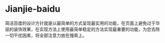 # Jianjie-baidu
简洁百度的设计方针就是以最简单的方式呈现最实用的功能，在页面上避免过于华丽的装饰效果，在实现方法上使用最简单稳定的方法实现最重要的功能，为您去除一切干扰因素，将全部注意力放在搜索上。
